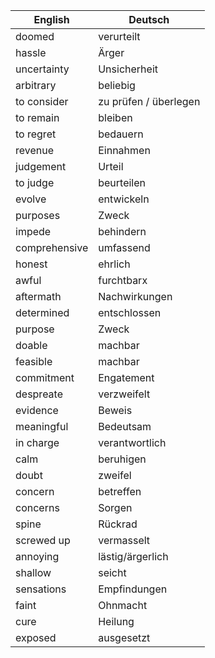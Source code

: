 English | Deutsch
------------ | -------------
doomed | 	verurteilt
hassle	 | Ärger
uncertainty | Unsicherheit
arbitrary | beliebig
to consider | zu prüfen / überlegen
to remain | bleiben
to regret | bedauern
revenue	 | Einnahmen
judgement | Urteil
to judge | beurteilen
evolve	 | entwickeln
purposes	 | Zweck
impede	 | behindern
comprehensive	 | umfassend
honest	 | ehrlich
awful	 | furchtbarx
aftermath | Nachwirkungen
determined | entschlossen
purpose | Zweck
doable | machbar
feasible | machbar
commitment | Engatement
despreate | verzweifelt
evidence | Beweis
meaningful | Bedeutsam
in charge | verantwortlich
calm | beruhigen
doubt | zweifel
concern | betreffen
concerns | Sorgen
spine | Rückrad
screwed up | vermasselt
annoying | lästig/ärgerlich
shallow | seicht
sensations | Empfindungen
faint | Ohnmacht
cure | Heilung
exposed | ausgesetzt

